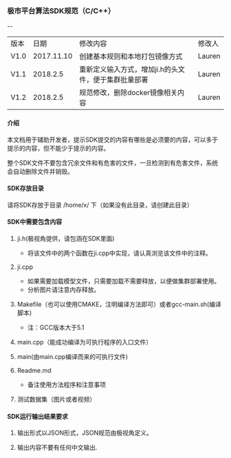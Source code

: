 ### 极市平台算法SDK规范（C/C++）

--
<table>
    <tr>
        <td>版本</td><td>日期</td><td>修改内容</td><td>修改人</td>
    </tr>
    <tr>
        <td>V1.0</td><td>2017.11.10</td><td>创建基本规则和本地打包镜像方式</td><td>Lauren</td>
    </tr>
    <tr>
        <td>V1.1</td><td>2018.2.5</td><td>重新定义输入方式，增加ji.h的头文件，便于集群批量部署</td><td>Lauren</td>
    </tr>
	 <tr>
        <td>V1.2</td><td>2018.2.5</td><td>规范修改，删除docker镜像相关内容</td><td>Lauren</td>
    </tr>

</table>

#### 介绍

本文档用于辅助开发者，提示SDK提交的内容有哪些是必须要的内容，可以多于提示的内容，但不能少于提示的内容。

整个SDK文件不要包含冗余文件和有危害的文件，一旦检测到有危害文件，系统会自动删除文件并销毁。


#### SDK存放目录
请将SDK存放于目录 /home/x/ 下（如果没有此目录，请创建此目录）

#### SDK中需要包含内容

1. ji.h(极视角提供，请包涵在SDK里面)
	* 将该文件中的两个函数在ji.cpp中实现，请认真浏览该文件中的注释。

2. ji.cpp
	* 如果需要加载模型文件，只需要加载不需要释放，以便做集群部署使用。
	* 分析图片请注意内存释放。
3. Makefile（也可以使用CMAKE，注明编译方法即可）或者gcc-main.sh(编译脚本)
   * 注：GCC版本大于5.1
4. main.cpp（能成功编译为可执行程序的入口文件）
5. main(由main.cpp编译而来的可执行文件)
6. Readme.md
	* 备注使用方法程序和注意事项
7. 测试数据集（图片或者视频）

#### SDK运行输出结果要求

1. 输出形式以JSON形式，JSON规范由极视角定义。

2. 输出内容不要有任何中文输出.
	
	
